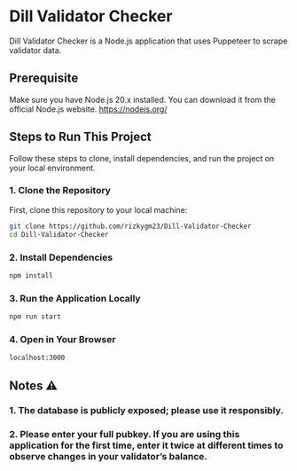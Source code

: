 # Dill Validator Checker

Dill Validator Checker is a Node.js application that uses Puppeteer to scrape validator data.

## Prerequisite

Make sure you have Node.js 20.x installed. You can download it from the official Node.js website.
https://nodejs.org/

## Steps to Run This Project

Follow these steps to clone, install dependencies, and run the project on your local environment.

### 1. Clone the Repository

First, clone this repository to your local machine:

```bash
git clone https://github.com/rizkygm23/Dill-Validator-Checker
cd Dill-Validator-Checker
```
### 2. Install Dependencies
``` bash
npm install
```
### 3. Run the Application Locally
```bash
npm run start

```
### 4. Open in Your Browser
``` bash
localhost:3000
```

## Notes ⚠️
### 1. The database is publicly exposed; please use it responsibly.
### 2. Please enter your full pubkey. If you are using this application for the first time, enter it twice at different times to observe changes in your validator’s balance.



